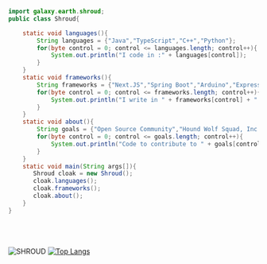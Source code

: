 ``` java
import galaxy.earth.shroud;
public class Shroud{

    static void languages(){
        String languages = {"Java","TypeScript","C++","Python"};
        for(byte control = 0; control <= languages.length; control++){
            System.out.println("I code in :" + languages[control]);
        }
    }
    static void frameworks(){
        String frameworks = {"Next.JS","Spring Boot","Arduino","Express.JS","PyTorch","Keras","Log4J"};
        for(byte control = 0; control <= frameworks.length; control++){
            System.out.println("I write in " + frameworks[control] + " framework");
        }
    }
    static void about(){
        String goals = {"Open Source Community","Hound Wolf Squad, Inc."};
        for(byte control = 0; control <= goals.length; control++){
            System.out.println("Code to contribute to " + goals[control]);
        }
    }
    static void main(String args[]){
       Shroud cloak = new Shroud();
       cloak.languages();
       cloak.frameworks();
       cloak.about();
    }
}
```
<br><br><br>
![SHROUD](https://statx.vercel.app/api?username=5HR0UD)
[![Top Langs](https://statx.vercel.app/api/top-langs/?username=5HR0UD)](https://github.com/5HR0UD/5HR0UD)
